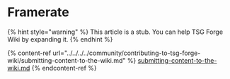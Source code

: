 # Framerate

{% hint style="warning" %}
This article is a stub. You can help TSG Forge Wiki by expanding it.
{% endhint %}

{% content-ref url="../../../../community/contributing-to-tsg-forge-wiki/submitting-content-to-the-wiki.md" %}
[submitting-content-to-the-wiki.md](../../../../community/contributing-to-tsg-forge-wiki/submitting-content-to-the-wiki.md)
{% endcontent-ref %}

